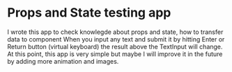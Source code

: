 # Props and State testing app
I wrote this app to check knowlegde about props and state, how to transfer data to component
When you input any text and submit it by hitting Enter or Return button (virtual keyboard) the result above the TextInput will change.
At this point, this app is very simple but maybe I will improve it in the future by adding more animation and images.
